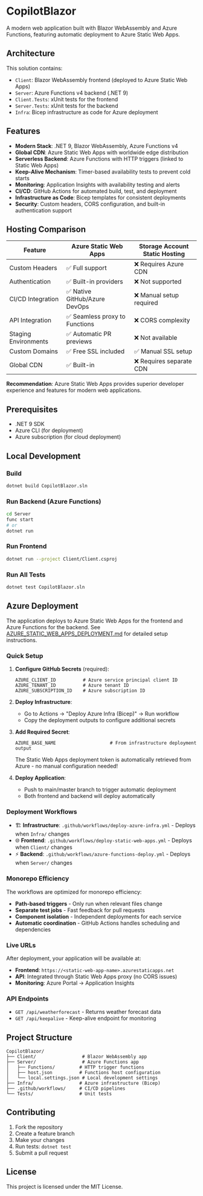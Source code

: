 # CopilotBlazor

A modern web application built with Blazor WebAssembly and Azure Functions, featuring automatic deployment to Azure Static Web Apps.

## Architecture

This solution contains:
- `Client`: Blazor WebAssembly frontend (deployed to Azure Static Web Apps)
- `Server`: Azure Functions v4 backend (.NET 9) 
- `Client.Tests`: xUnit tests for the frontend
- `Server.Tests`: xUnit tests for the backend
- `Infra`: Bicep infrastructure as code for Azure deployment

## Features

- **Modern Stack**: .NET 9, Blazor WebAssembly, Azure Functions v4
- **Global CDN**: Azure Static Web Apps with worldwide edge distribution
- **Serverless Backend**: Azure Functions with HTTP triggers (linked to Static Web Apps)
- **Keep-Alive Mechanism**: Timer-based availability tests to prevent cold starts
- **Monitoring**: Application Insights with availability testing and alerts
- **CI/CD**: GitHub Actions for automated build, test, and deployment
- **Infrastructure as Code**: Bicep templates for consistent deployments
- **Security**: Custom headers, CORS configuration, and built-in authentication support

## Hosting Comparison

| Feature | Azure Static Web Apps | Storage Account Static Hosting |
|---------|----------------------|--------------------------------|
| Custom Headers | ✅ Full support | ❌ Requires Azure CDN |
| Authentication | ✅ Built-in providers | ❌ Not supported |
| CI/CD Integration | ✅ Native GitHub/Azure DevOps | ❌ Manual setup required |
| API Integration | ✅ Seamless proxy to Functions | ❌ CORS complexity |
| Staging Environments | ✅ Automatic PR previews | ❌ Not available |
| Custom Domains | ✅ Free SSL included | ✅ Manual SSL setup |
| Global CDN | ✅ Built-in | ❌ Requires separate CDN |

**Recommendation**: Azure Static Web Apps provides superior developer experience and features for modern web applications.

## Prerequisites

- .NET 9 SDK
- Azure CLI (for deployment)
- Azure subscription (for cloud deployment)

## Local Development

### Build
```bash
dotnet build CopilotBlazor.sln
```

### Run Backend (Azure Functions)
```bash
cd Server
func start
# or
dotnet run
```

### Run Frontend
```bash
dotnet run --project Client/Client.csproj
```

### Run All Tests
```bash
dotnet test CopilotBlazor.sln
```

## Azure Deployment

The application deploys to Azure Static Web Apps for the frontend and Azure Functions for the backend. See [AZURE_STATIC_WEB_APPS_DEPLOYMENT.md](AZURE_STATIC_WEB_APPS_DEPLOYMENT.md) for detailed setup instructions.

### Quick Setup

1. **Configure GitHub Secrets** (required):
   ```
   AZURE_CLIENT_ID          # Azure service principal client ID
   AZURE_TENANT_ID          # Azure tenant ID  
   AZURE_SUBSCRIPTION_ID    # Azure subscription ID
   ```

2. **Deploy Infrastructure**:
   - Go to Actions → "Deploy Azure Infra (Bicep)" → Run workflow
   - Copy the deployment outputs to configure additional secrets

3. **Add Required Secret**:
   ```
   AZURE_BASE_NAME                    # From infrastructure deployment output
   ```

   The Static Web Apps deployment token is automatically retrieved from Azure - no manual configuration needed!

4. **Deploy Application**:
   - Push to main/master branch to trigger automatic deployment
   - Both frontend and backend will deploy automatically

### Deployment Workflows

- 🏗️ **Infrastructure**: `.github/workflows/deploy-azure-infra.yml` - Deploys when `Infra/` changes
- 🌐 **Frontend**: `.github/workflows/deploy-static-web-apps.yml` - Deploys when `Client/` changes
- ⚡ **Backend**: `.github/workflows/azure-functions-deploy.yml` - Deploys when `Server/` changes

### Monorepo Efficiency

The workflows are optimized for monorepo efficiency:
- **Path-based triggers** - Only run when relevant files change
- **Separate test jobs** - Fast feedback for pull requests  
- **Component isolation** - Independent deployments for each service
- **Automatic coordination** - GitHub Actions handles scheduling and dependencies

### Live URLs

After deployment, your application will be available at:
- **Frontend**: `https://<static-web-app-name>.azurestaticapps.net`
- **API**: Integrated through Static Web Apps proxy (no CORS issues)
- **Monitoring**: Azure Portal → Application Insights

### API Endpoints

- `GET /api/weatherforecast` - Returns weather forecast data
- `GET /api/keepalive` - Keep-alive endpoint for monitoring

## Project Structure

```
CopilotBlazor/
├── Client/                 # Blazor WebAssembly app
├── Server/                 # Azure Functions app
│   ├── Functions/         # HTTP trigger functions
│   ├── host.json          # Functions host configuration
│   └── local.settings.json # Local development settings
├── Infra/                 # Azure infrastructure (Bicep)
├── .github/workflows/     # CI/CD pipelines
└── Tests/                 # Unit tests
```

## Contributing

1. Fork the repository
2. Create a feature branch
3. Make your changes
4. Run tests: `dotnet test`
5. Submit a pull request

## License

This project is licensed under the MIT License.
